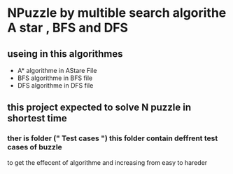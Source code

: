 # NPuzzle  by multible search algorithe A star , BFS and DFS
## useing in this algorithmes 
* A* algorithme in AStare File
* BFS algorithme in BFS file 
* DFS algorithme in DFS file  
## this project expected to solve N puzzle in shortest time
### ther is folder (" Test cases ") this folder contain deffrent test cases of buzzle 
to get the effecent of algorithme and increasing from easy to hareder 

